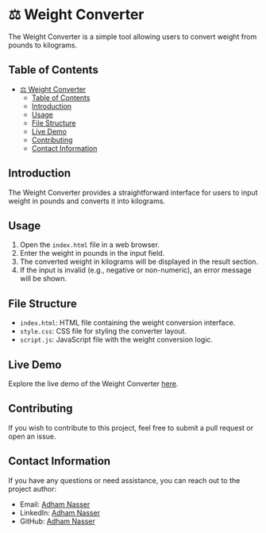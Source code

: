 # ⚖️ Weight Converter

The Weight Converter is a simple tool allowing users to convert weight from pounds to kilograms.

## Table of Contents
- [⚖️ Weight Converter](#️-weight-converter)
  - [Table of Contents](#table-of-contents)
  - [Introduction](#introduction)
  - [Usage](#usage)
  - [File Structure](#file-structure)
  - [Live Demo](#live-demo)
  - [Contributing](#contributing)
  - [Contact Information](#contact-information)

## Introduction

The Weight Converter provides a straightforward interface for users to input weight in pounds and converts it into kilograms.

## Usage

1. Open the `index.html` file in a web browser.
2. Enter the weight in pounds in the input field.
3. The converted weight in kilograms will be displayed in the result section.
4. If the input is invalid (e.g., negative or non-numeric), an error message will be shown.

## File Structure

- `index.html`: HTML file containing the weight conversion interface.
- `style.css`: CSS file for styling the converter layout.
- `script.js`: JavaScript file with the weight conversion logic.

## Live Demo

Explore the live demo of the Weight Converter [here](https://weight-converter-steel.vercel.app/).

## Contributing

If you wish to contribute to this project, feel free to submit a pull request or open an issue.

## Contact Information

If you have any questions or need assistance, you can reach out to the project author:

- Email: [Adham Nasser](mailto:adhamxiii22@gmail.com)
- LinkedIn: [Adham Nasser](https://www.linkedin.com/in/adhamxiii/)
- GitHub: [Adham Nasser](https://github.com/Adhamxiii)
